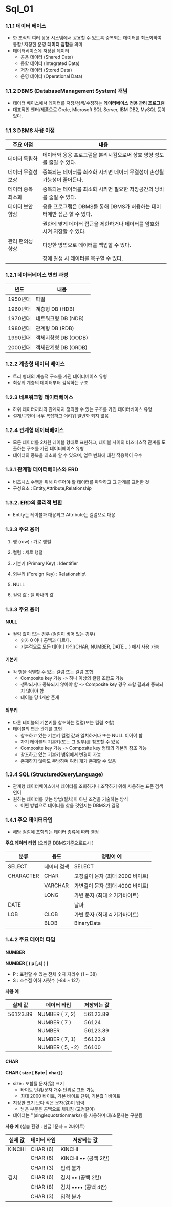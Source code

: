 # Sql_01

### 1.1.1 데이터 베이스

- 한 조직의 여러 응용 시스템에서 공용할 수 있도록 중복되는 데이터를 최소화하여 통합/ 저장한 운영 **데이터 집합**을 의미
- 데이터베이스에 저장된 데이터
  - 공용 데이터 (Shared Data)
  - 통합 데이터 (Integrated Data)
  - 저장 데이터 (Stored Data)
  - 운영 데이터 (Operational Data)

### 1.1.2 DBMS (DatabaseManagement System) 개념

- 데이터 베이스에서 데이터를 저장/검색/수정하는 **데이터베이스 전용 관리 프로그램**
- 대표적인 벤터/제품으로 Orcle, Microsoft SQL Server, IBM DB2, MySQL 등이 있다.

### 1.1.3 DBMS 사용 이점

| 주요 이점          | 내용                                                         |
| ------------------ | ------------------------------------------------------------ |
| 데이터 독립화      | 데이터와 응용 프로그램을 분리시킴으로써 상호 영향 정도를 줄일 수 있다. |
| 데이터 무결성 보장 | 중복되는 데이터를 최소화 시키면 데이터 무결성이 손상될 가능성이 줄어든다. |
| 데이터 중복 최소화 | 중복되는 데이터를 최소화 시키면 필요한 저장공간의 낭비를 줄일 수 있다. |
| 데이터 보안 향상   | 응용 프로그램은 DBMS를 통해 DBMS가 허용하는 데이터에만 접근 할 수 있다. |
|                    | 권한에 맞게 데이터 접근을 제한하거나 데이터를 암호화 시켜 저장할 수 있다. |
| 관리 편의성 향상   | 다양한 방법으로 데이터를 백업할 수 있다.                     |
|                    | 장애 발생 시 데이터를 복구할 수 있다.                        |

### 1.2.1 데이터베이스 변천 과정

| 년도     | 내용                 |
| -------- | -------------------- |
| 1950년대 | 파일                 |
| 1960년대 | 계층형 DB (HDB)      |
| 1970년대 | 네트워크형 DB (NDB)  |
| 1980년대 | 관계형 DB (RDB)      |
| 1990년대 | 객체지향형 DB (OODB) |
| 2000년대 | 객체관계형 DB (ORDB) |

### 1.2.2 계층형 데이터 베이스

- 트리 형태의 계층적 구조를 가진 데이터베이스 유형
- 최상위 계층의 데이터부터 검색하는 구조

### 1.2.3 네트워크형 데이터베이스

- 하위 데이터끼리의 관계까지 정의할 수 있는 구조를 가진 데이터베이스 유형
- 설계/구현이 너무 복잡하고 어려워 일반화 되지 않음

### 1.2.4 관계형 데이터베이스

- 모든 데이터를 2차원 테이블 형태로 표현하고, 테이블 사이의 비즈니스적 관계를 도출하는 구조를 가진 데이터베이스 유형
- 데이터의 중복을 최소화 할 수 있으며, 업무 변화에 대한 적응력이 우수

### 1.3.1 관계형 데이터베이스와 ERD

- 비즈니스 수행을 위해 다루어야 할 데이터를 파악하고 그 관계를 표현한 것
- 구성요소 : Entity,Attribute,Relationship

### 1.3.2. ERD의 물리적 변환

- Entity는 테이블과 대응되고 Attribute는 컬럼으로 대응

### 1.3.3 주요 용어

1. 행 (row) : 가로 행렬
2. 컬럼 : 세로 행렬
3. 기본키 (Primary Key) : Identifier

4. 외부키 (Foreign Key) : Relationship\
5. NULL
6. 컬럼 값 : 셀 하나의 값

### 1.3.3 주요 용어 

#### NULL

- 컬럼 값이 없는 경우 (컬럼이 비어 있는 경우)
  - 숫자 0 이나 공백과 다르다.
  - 기본적으로 모든 데이터 타입(CHAR, NUMBER, DATE ...) 에서 사용 가능

#### 기본키

- 각 행을 식별할 수 있는 컬럼 또는 컬럼 조합
  - Composite key 가능 -> 하나 이상의 컬럼 조합도 가능
  - 생략되거나 중복되지 않아야 함 -> Composite key 경우 조합 결과과 중복되지 않아야 함
  - 테이블 당 1개만 존재

#### 외부키

- 다른 테이블의 기본키를 참조하는 컬럼(또는 컬럼 조합)
- 테이블의 연관 관계를 표현
  - 참조하고 있는 기본키 컬럼 값과 일치하거나 또는 NULL 이어야 함
  - 자기 테이블의 기본키(또는 그 일부)를 참조할 수 있음
  - Composite key 가능 -> Composite key 형태의 기본키 참조 가능
  - 참조하고 있는 기본키 범위에서 변경이 가능
  - 존재하지 않아도 무방하며 여러 개가 존재할 수 있음

### 1.3.4 SQL (StructuredQueryLanguage)

- 관계형 데이터베이스에서 데이터를 조회하거나 조작하기 위해 사용하는 표준 검색 언어
- 원하는 데이터를 찾는 방법(절차)이 아닌 조건을 기술하는 방식
  - 어떤 방법으로 데이터를 찾을 것인지는 DBMS가 결정

### 1.4.1 주요 데이터타입

- 해당 컬럼에 포함되는 데이터 종류에 따라 결정

**주요 데이터 타입** (오라클 DBMS기준으로표시 )

| 분류      | 용도        | 명령어 예                        |
| --------- | ----------- | -------------------------------- |
| SELECT    | 데이터 검색 | SELECT                           |
| CHARACTER | CHAR        | 고정길이 문자 (최대 2000 바이트) |
|           | VARCHAR     | 가변길이 문자 (최대 4000 바이트) |
|           | LONG        | 가변 문자 (최대 2 기가바이트)    |
| DATE      |             | 날짜                             |
| LOB       | CLOB        | 가변 문자 (최대 4 기가바이트)    |
|           | BLOB        | BinaryData                       |

### 1.4.2 주요 데이터 타입 

#### NUMBER

**NUMBER [ ( p [,s] ) ]**

- P : 표현할 수 있는 전체 숫자 자리수 (1 ~ 38)
- S : 소수점 이하 자릿수 (-84 ~ 127)

**사용 예**

| 실제 값  | 데이터 타입     | 저장되는 값 |
| -------- | --------------- | ----------- |
| 56123.89 | NUMBER ( 7, 2)  | 56123.89    |
|          | NUMBER ( 7 )    | 56124       |
|          | NUMBER          | 56123.89    |
|          | NUMBER ( 7, 1)  | 56123.9     |
|          | NUMBER ( 5, -2) | 56100       |

#### CHAR

**CHAR ( size [ Byte | char] )**

- size : 포함될 문자(열) 크기
  - 바이트 단위/문자 개수 단위로 표현 가능
  - 최대 2000 바이트, 기본 바이트 단위, 기본값 1 바이트
- 지정한 크기 보다 작은 문자(열)이 입력 
  - 남은 부분은 공백으로 채워짐 (고정길이)
- 데이터는 ''(singlequotationmarks) 를 사용하며 대/소문자는 구분됨

**사용 예** (실습 환경 : 한글 1문자 = 2바이트)

| 실제 값 | 데이터 타입 | 저장되는 값          |
| ------- | ----------- | -------------------- |
| KINCHI  | CHAR (6)    | KINCHI               |
|         | CHAR (6)    | KINCHI •• (공백 2칸) |
|         | CHAR (3)    | 입력 불가            |
| 김치    | CHAR (6)    | 김치 •• (공백 2칸)   |
|         | CHAR (8)    | 김치 •••• (공백 4칸) |
|         | CHAR (3)    | 입력 불가            |

